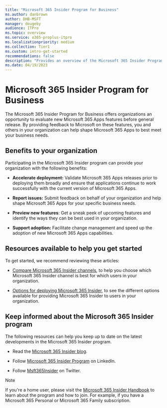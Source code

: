 ```yaml
---
title: "Microsoft 365 Insider Program for Business"
ms.author: danbrown
author: DHB-MSFT
manager: dougeby
audience: ITPro
ms.topic: overview
ms.service: o365-proplus-itpro
ms.localizationpriority: medium
ms.collection: Tier1
ms.custom: intro-get-started
recommendations: false
description: "Provides an overview of the Microsoft 365 Insider Program for Business"
ms.date: 04/19/2023
---
```


# Microsoft 365 Insider Program for Business

The Microsoft 365 Insider Program for Business offers organizations an opportunity to evaluate new Microsoft 365 Apps features before general release. By providing feedback to Microsoft on these features, you and others in your organization can help shape Microsoft 365 Apps to best meet your business needs.

## Benefits to your organization

Participating in the Microsoft 365 Insider program can provide your organization with the following benefits:

- **Accelerate deployment:** Validate Microsoft 365 Apps releases prior to deploying them broadly and ensure that applications continue to work successfully with the current version of Microsoft 365 Apps.​

- **Report issues:** Submit feedback on behalf of your organization and help shape Microsoft 365 Apps for your specific business needs.​

- **Preview new features**: Get a sneak peek of upcoming features and identify the ways they can be best used in your organization.​

- **Support adoption:** Facilitate change management and speed up the adoption of new Microsoft 365 Apps capabilities.​

## Resources available to help you get started

To get started, we recommend reviewing these articles:

- [Compare Microsoft 365 Insider channels](compare-channels.md), to help you choose which Microsoft 365 Insider channel is best for which users in your organization.

- [Options for deploying Microsoft 365 Insider](deploy/options.md), to see the different options available for providing Microsoft 365 Insider to users in your organization.

## Keep informed about the Microsoft 365 Insider program

The following resources can help you keep up to date on the latest developments in the Microsoft 365 Insider program.

- Read the [Microsoft 365 Insider blog](https://insider.microsoft365.com/blog).

- Follow [Microsoft 365 Insider Program](https://www.linkedin.com/showcase/microsoft-365-insider) on LinkedIn.

- Follow [Msft365Insider](https://twitter.com/msft365insider) on Twitter.

> [!NOTE]
> If you're a home user, please visit the [Microsoft 365 Insider Handbook](https://insider.microsoft365.com/handbook) to learn about the program and how to join. For example, if you have a Microsoft 365 Personal or Microsoft 365 Family subscription.